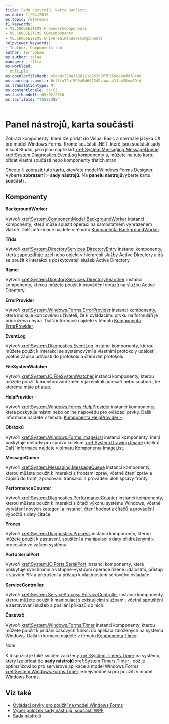 ```yaml
---
title: Sada nástrojů, karta Součásti
ms.date: 11/04/2016
ms.topic: reference
f1_keywords:
- VS.CHOOSEITEMS.FrameworkComponents
- VS.CHOOSEITEMS.COMComponents
- VS.CHOOSEITEMS.UniversalWindowsComponents
helpviewer_keywords:
- Toolbox, Components tab
author: TerryGLee
ms.author: tglee
manager: jillfra
ms.workload:
- multiple
ms.openlocfilehash: e5eb8c320a3190121d95395f7b359aa9ed978408
ms.sourcegitcommit: 6cfffa72af599a9d667249caaaa411bb28ea69fd
ms.translationtype: MT
ms.contentlocale: cs-CZ
ms.lasthandoff: 09/02/2020
ms.locfileid: "75597305"
---
```

# <a name="toolbox-components-tab"></a>Panel nástrojů, karta součásti

Zobrazí komponenty, které lze přidat do Visual Basic a návrháře jazyka C# pro model Windows Forms. Kromě součástí .NET, které jsou součástí sady Visual Studio, jako jsou například <xref:System.Messaging.MessageQueue> <xref:System.Diagnostics.EventLog> komponenty a, můžete na tuto kartu přidat vlastní součásti nebo komponenty třetích stran.

Chcete-li zobrazit tuto kartu, otevřete model Windows Forms Designer. Vyberte **zobrazení**  >  **sady nástrojů**. Na **panelu nástrojů**vyberte kartu **součásti** .

## <a name="components"></a>Komponenty

**BackgroundWorker**

Vytvoří <xref:System.ComponentModel.BackgroundWorker> instanci komponenty, která může spustit operaci na samostatném vyhrazeném vlákně. Další informace najdete v tématu [Komponenta BackgroundWorker](/dotnet/framework/winforms/controls/backgroundworker-component).

**Třída**

Vytvoří <xref:System.DirectoryServices.DirectoryEntry> instanci komponenty, která zapouzdřuje uzel nebo objekt v hierarchii služby Active Directory a dá se použít k interakci s poskytovateli služeb Active Directory.

**Rámci**

Vytvoří <xref:System.DirectoryServices.DirectorySearcher> instanci komponenty, kterou můžete použít k provádění dotazů na službu Active Directory.

**ErrorProvider**

Vytvoří <xref:System.Windows.Forms.ErrorProvider> instanci komponenty, která indikuje koncovému uživateli, že k ovládacímu prvku na formuláři je přidružena chyba. Další informace najdete v tématu [Komponenta ErrorProvider](/dotnet/framework/winforms/controls/errorprovider-component-windows-forms).

**EventLog**

Vytvoří <xref:System.Diagnostics.EventLog> instanci komponenty, kterou můžete použít k interakci se systémovými a vlastními protokoly událostí, včetně zápisu událostí do protokolu a čtení dat protokolu.

**FileSystemWatcher**

Vytvoří <xref:System.IO.FileSystemWatcher> instanci komponenty, kterou můžete použít k monitorování změn v jakémkoli adresáři nebo souboru, ke kterému máte přístup.

**HelpProvider –**

Vytvoří <xref:System.Windows.Forms.HelpProvider> instanci komponenty, která poskytuje místní nebo online nápovědu pro ovládací prvky. Další informace najdete v tématu [Komponenta HelpProvider –](/dotnet/framework/winforms/controls/helpprovider-component-windows-forms).

**Obrázků**

Vytvoří <xref:System.Windows.Forms.ImageList> instanci komponenty, která poskytuje metody pro správu kolekce <xref:System.Drawing.Image> objektů. Další informace najdete v tématu [Komponenta ImageList](/dotnet/framework/winforms/controls/imagelist-component-windows-forms).

**MessageQueue**

Vytvoří <xref:System.Messaging.MessageQueue> instanci komponenty, kterou můžete použít k interakci s frontami zpráv, včetně čtení zpráv a zápisů do front, zpracování transakcí a provádění úloh správy fronty.

**PerformanceCounter**

Vytvoří <xref:System.Diagnostics.PerformanceCounter> instanci komponenty, kterou můžete použít k interakci s čítači výkonu systému Windows, včetně vytváření nových kategorií a instancí, čtení hodnot z čítačů a provádění výpočtů s daty čítače.

**Proces**

Vytvoří <xref:System.Diagnostics.Process> instanci komponenty, kterou můžete použít k zastavení, spuštění a manipulaci s daty přidruženými k procesům ve vašem systému.

**Portu SerialPort**

Vytvoří <xref:System.IO.Ports.SerialPort> instanci komponenty, která poskytuje synchronní a vstupně-výstupní operace řízené událostmi, přístup k stavům PIN a přerušení a přístup k vlastnostem sériového ovladače.

**ServiceController**

Vytvoří <xref:System.ServiceProcess.ServiceController> instanci komponenty, kterou můžete použít k manipulaci s existujícími službami, včetně spouštění a zastavování služeb a posílání příkazů do nich.

**Časovač**

Vytvoří <xref:System.Windows.Forms.Timer> instanci komponenty, kterou můžete použít k přidání časových funkcí do aplikací založených na systému Windows. Další informace najdete v tématu [Komponenta Timer](/dotnet/framework/winforms/controls/timer-component-windows-forms).

> [!NOTE]
> K dispozici je také systém založený <xref:System.Timers.Timer> na systému, který lze přidat do **sady nástrojů** <xref:System.Timers.Timer> , což je optimalizováno pro serverové aplikace a model Windows Forms <xref:System.Windows.Forms.Timer> je nejvhodnější pro použití v model Windows Forms.

## <a name="see-also"></a>Viz také

- [Ovládací prvky pro použití na model Windows Forms](/dotnet/framework/winforms/controls/controls-to-use-on-windows-forms)
- [Výběr položek sady nástrojů, součásti WPF](choose-toolbox-items-wpf-components.md)
- [Sada nástrojů](../../ide/reference/toolbox.md)
